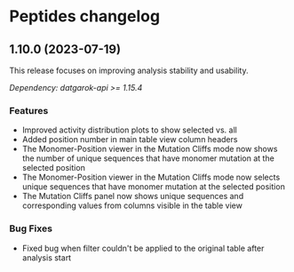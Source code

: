 # Peptides changelog

## 1.10.0 (2023-07-19)

This release focuses on improving analysis stability and usability.

*Dependency: datgarok-api >= 1.15.4*

### Features

* Improved activity distribution plots to show selected vs. all
* Added position number in main table view column headers
* The Monomer-Position viewer in the Mutation Cliffs mode now shows the number of unique sequences that have monomer mutation at the selected position
* The Monomer-Position viewer in the Mutation Cliffs mode now selects unique sequences that have monomer mutation at the selected position
* The Mutation Cliffs panel now shows unique sequences and corresponding values from columns visible in the table view

### Bug Fixes

* Fixed bug when filter couldn't be applied to the original table after analysis start

